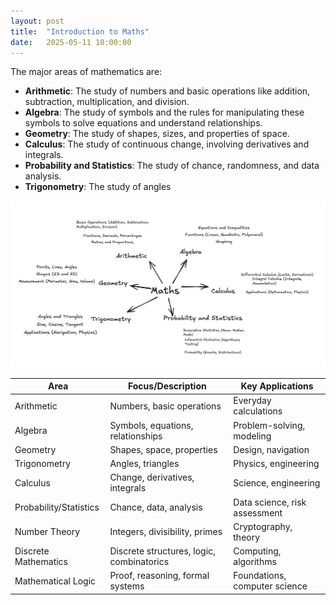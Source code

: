 ```yaml
---
layout: post
title:  "Introduction to Maths"
date:   2025-05-11 10:00:00
---
```


The major areas of mathematics are:
- **Arithmetic**: The study of numbers and basic operations like addition, subtraction, multiplication, and division.
- **Algebra**: The study of symbols and the rules for manipulating these symbols to solve equations and understand relationships.
- **Geometry**: The study of shapes, sizes, and properties of space.
- **Calculus**: The study of continuous change, involving derivatives and integrals.
- **Probability and Statistics**: The study of chance, randomness, and data analysis.
- **Trigonometry**: The study of angles

![maths](/assets/maths.png)


| Area                  | Focus/Description                                   | Key Applications                  |
|-----------------------|-----------------------------------------------------|-----------------------------------|
| Arithmetic            | Numbers, basic operations                           | Everyday calculations             |
| Algebra               | Symbols, equations, relationships                   | Problem-solving, modeling         |
| Geometry              | Shapes, space, properties                           | Design, navigation                |
| Trigonometry          | Angles, triangles                                   | Physics, engineering              |
| Calculus              | Change, derivatives, integrals                      | Science, engineering              |
| Probability/Statistics| Chance, data, analysis                              | Data science, risk assessment     |
| Number Theory         | Integers, divisibility, primes                      | Cryptography, theory              |
| Discrete Mathematics  | Discrete structures, logic, combinatorics           | Computing, algorithms             |
| Mathematical Logic    | Proof, reasoning, formal systems                    | Foundations, computer science     |

